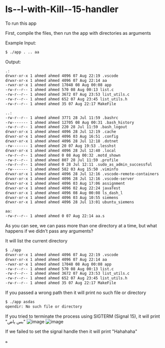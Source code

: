 # ls--l-with-Kill--15-handler
To run this app

First, compile the files, then run the app with directories as arguments

Example
Input:
```bash
$ ./app . .. aa
```
Output:
```bash
.:
drwxr-xr-x 1 ahmed ahmed 4096 07 Aug 22:19 .vscode
drwxr-xr-x 1 ahmed ahmed 4096 07 Aug 22:14 aa
-rwxr-xr-x 1 ahmed ahmed 17048 08 Aug 00:08 app
-rw-r--r-- 1 ahmed ahmed 570 08 Aug 00:13 list.c
-rw-r--r-- 1 ahmed ahmed 3672 07 Aug 23:53 list_utils.c
-rw-r--r-- 1 ahmed ahmed 652 07 Aug 23:45 list_utils.h
-rw-r--r-- 1 ahmed ahmed 35 07 Aug 22:17 MakeFile

..:
-rw-r--r-- 1 ahmed ahmed 3771 28 Jul 11:59 .bashrc
-rw------- 1 ahmed ahmed 12705 08 Aug 00:31 .bash_history
-rw-r--r-- 1 ahmed ahmed 220 28 Jul 11:59 .bash_logout
drwxr-xr-x 1 ahmed ahmed 4096 28 Jul 12:19 .cache
drwxr-xr-x 1 ahmed ahmed 4096 03 Aug 16:51 .config
drwxr-xr-x 1 ahmed ahmed 4096 28 Jul 12:18 .dotnet
-rw------- 1 ahmed ahmed 20 07 Aug 19:53 .lesshst
drwxr-xr-x 1 ahmed ahmed 4096 28 Jul 12:40 .local
-rw-r--r-- 1 ahmed ahmed 0 08 Aug 00:32 .motd_shown
-rw-r--r-- 1 ahmed ahmed 807 28 Jul 11:59 .profile
-rw-r--r-- 1 ahmed ahmed 0 28 Jul 12:11 .sudo_as_admin_successful
-rw------- 1 ahmed ahmed 582 03 Aug 15:50 .viminfo
drwxr-xr-x 1 ahmed ahmed 4096 28 Jul 12:16 .vscode-remote-containers
drwxr-xr-x 1 ahmed ahmed 4096 28 Jul 12:16 .vscode-server
drwxr-xr-x 1 ahmed ahmed 4096 03 Aug 17:06 assignment
drwxr-xr-x 1 ahmed ahmed 4096 02 Aug 22:24 javaTest
drwxr-xr-x 1 ahmed ahmed 4096 08 Aug 00:08 ls_dash_l
drwxr-xr-x 1 ahmed ahmed 4096 03 Aug 10:55 siemens
drwxr-xr-x 1 ahmed ahmed 4096 28 Jul 13:01 ubuntu_siemens

aa:
-rw-r--r-- 1 ahmed ahmed 0 07 Aug 22:14 aa.s
```

As you can see, we can pass more than one directory at a time, but what happens if we didn't pass any arguments?

It will list the current directory
```bash
$ ./app
drwxr-xr-x 1 ahmed ahmed 4096 07 Aug 22:19 .vscode
drwxr-xr-x 1 ahmed ahmed 4096 07 Aug 22:14 aa
-rwxr-xr-x 1 ahmed ahmed 17048 08 Aug 00:08 app
-rw-r--r-- 1 ahmed ahmed 570 08 Aug 00:13 list.c
-rw-r--r-- 1 ahmed ahmed 3672 07 Aug 23:53 list_utils.c
-rw-r--r-- 1 ahmed ahmed 652 07 Aug 23:45 list_utils.h
-rw-r--r-- 1 ahmed ahmed 35 07 Aug 22:17 MakeFile
```


If you passed a wrong path then it will print no such file or directory
```bash
$ ./app asdas
opendir: No such file or directory
```

If you tried to terminate the process using SIGTERM (Signal 15), it will print "بس ياض"
![image](https://github.com/user-attachments/assets/d4b9df8b-32e8-48e0-bced-adcbb1114d73)
![image](https://github.com/user-attachments/assets/76b8b71d-084d-4f1a-867a-a246e87a8717)

If we failed to set the signal handle then it will print "Hahahaha"

ه
